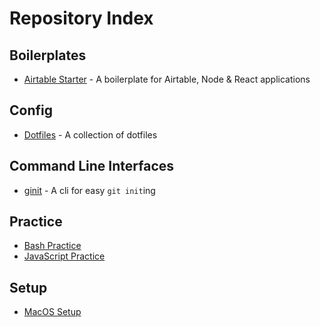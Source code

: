 # Repository Index

## Boilerplates

- [Airtable Starter](https://github.com/timdavish/airtable-starter) - A boilerplate for Airtable, Node & React applications

## Config

- [Dotfiles](https://github.com/timdavish/dotfiles) - A collection of dotfiles

## Command Line Interfaces

- [ginit](https://github.com/timdavish/ginit-cli) - A cli for easy `git init`ing

## Practice

- [Bash Practice](https://github.com/timdavish/bash-practice)
- [JavaScript Practice](https://github.com/timdavish/js-practice)

## Setup

- [MacOS Setup](https://github.com/nicolashery/mac-dev-setup)
